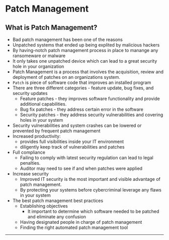 # Patch Management

## What is Patch Management?

- Bad patch management has been one of the reasons 
- Unpatched systems that ended up being explited by malicious hackers
- By having-notch patch management process in place to manange any ransomeware or malware
- It only takes one unpatched device which can lead to a great security hole in your organization
- Patch Management is a process that involves the acquisition, review and deployment of patches on an organizations system.
- `Patch` is piece of software code that improves an installed program
- There are three different categories - feature update, bug fixes, and security updates
    - Feature patches - they improves software functionality and provide additional capabilities.
    - Bug fix patches - they address certain error in the software
    - Security patches - they address security vulnerabilities and covering holes in your system
- Security vulnerabilities and system crashes can be lowered or prevented by frequent patch management
- Increased productivity:
    - provides full visibilities inside your IT environment
    - diligently keep track of vulnerabilities and patches
- Full compliance
    - Failing to comply with latest security regulation can lead to legal penalties.
    - Auditor may need to see if and when patches were applied
- Increase security
    - Improved IT security is the most important and visible advantage of patch management.
    - By protecting your systems before cybercriminal leverage any flaws in your system
- The best patch management best practices
    - Establishing objectives
        - It important to determine which software needed to be patched and eliminate any confusion
    - Having designated people in charge of patch management
    - Finding the right automated patch management tool

---

